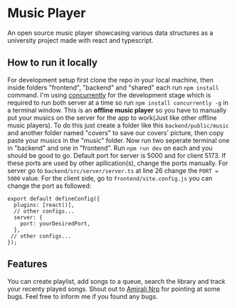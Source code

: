 # Music Player
An open source music player showcasing various data structures as a university project made with react and typescript.
## How to run it locally
For development setup first clone the repo in your local machine, then inside folders "frontend", "backend" and "shared" each run ```npm install``` command. I'm using [concurrently](https://www.npmjs.com/package/concurrently) for the development stage which is required to run both server at a time so run ```npm install concurrently -g``` in a terminal window.
This is an **offline music player** so you have to manually put your musics on the server for the app to work(Just like other offline music players). To do this just create a folder like this ```backend/public/music``` and another folder named "covers" to save our covers' picture, then copy paste your musics in the "music" folder.
Now run two seperate terminal one in "backend" and one in "frontend". Run ```npm run dev``` on each and you should be good to go. 
Default port for server is 5000 and for client 5173. If these ports are used by other apllication(s), change the ports manually. For server go to ```backend/src/server/server.ts``` at line 26 change the ```PORT = 5000``` value. For the client side, go to ```frontend/vite.config.js``` you can change the port as followed: 
```
export default defineConfig({
  plugins: [react()],
  // other configs...
  server: {
    port: yourDesiredPort,
  },
 // other configs... 
});
```
## Features
You can create playlist, add songs to a queue, search the library and track your recenty played songs.
Shout out to [Amirali Nrp](https://github.com/Amirali-Nrp) for pointing at some bugs.
Feel free to inform me if you found any bugs.
